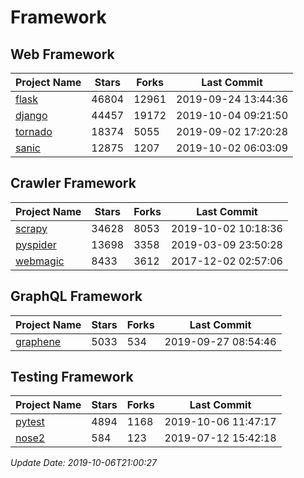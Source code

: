 # Framework

## Web Framework

| Project Name | Stars | Forks | Last Commit |
| ------------ | ----- | ----- | ----------- |
| [flask](https://github.com/pallets/flask) | 46804 | 12961 | 2019-09-24 13:44:36 |
| [django](https://github.com/django/django) | 44457 | 19172 | 2019-10-04 09:21:50 |
| [tornado](https://github.com/tornadoweb/tornado) | 18374 | 5055 | 2019-09-02 17:20:28 |
| [sanic](https://github.com/huge-success/sanic) | 12875 | 1207 | 2019-10-02 06:03:09 |

## Crawler Framework

| Project Name | Stars | Forks | Last Commit |
| ------------ | ----- | ----- | ----------- |
| [scrapy](https://github.com/scrapy/scrapy) | 34628 | 8053 | 2019-10-02 10:18:36 |
| [pyspider](https://github.com/binux/pyspider) | 13698 | 3358 | 2019-03-09 23:50:28 |
| [webmagic](https://github.com/code4craft/webmagic) | 8433 | 3612 | 2017-12-02 02:57:06 |

## GraphQL Framework

| Project Name | Stars | Forks | Last Commit |
| ------------ | ----- | ----- | ----------- |
| [graphene](https://github.com/graphql-python/graphene) | 5033 | 534 | 2019-09-27 08:54:46 |

## Testing Framework

| Project Name | Stars | Forks | Last Commit |
| ------------ | ----- | ----- | ----------- |
| [pytest](https://github.com/pytest-dev/pytest) | 4894 | 1168 | 2019-10-06 11:47:17 |
| [nose2](https://github.com/nose-devs/nose2) | 584 | 123 | 2019-07-12 15:42:18 |

*Update Date: 2019-10-06T21:00:27*
